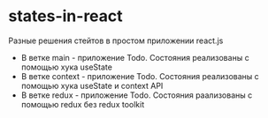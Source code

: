 # states-in-react
Разные решения стейтов в простом приложении react.js

- В ветке main - приложение Todo. Состояния реализованы с помощью хука useState
- В ветке context - приложение Todo. Состояния реализованы с помощью хука useState и context API
- В ветке redux - приложение Todo. Состояния раализованы с помощью redux без redux toolkit


